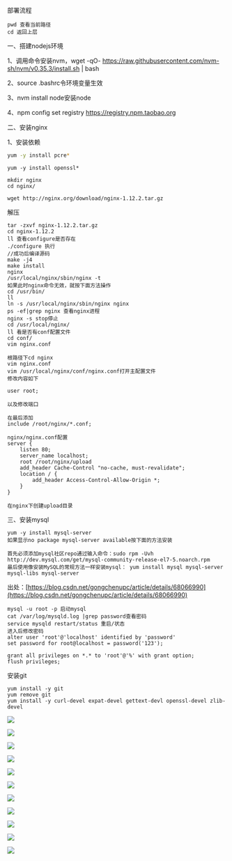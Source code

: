 部署流程

```
pwd 查看当前路径
cd 返回上层
```

一、搭建nodejs环境

1、调用命令安装nvm，wget -qO- https://raw.githubusercontent.com/nvm-sh/nvm/v0.35.3/install.sh | bash

2、source .bashrc令环境变量生效

3、nvm install node安装node

4、npm config set registry https://registry.npm.taobao.org

二、安装nginx

1、安装依赖

```bash
yum -y install pcre*
```

    yum -y install openssl*
    
    mkdir nginx
    cd nginx/

```
wget http://nginx.org/download/nginx-1.12.2.tar.gz
```

解压

```
tar -zxvf nginx-1.12.2.tar.gz
cd nginx-1.12.2
ll 查看configure是否存在
./configure 执行
//成功后编译源码
make -j4
make install
nginx
/usr/local/nginx/sbin/nginx -t
如果此时nginx命令无效，就按下面方法操作
cd /usr/bin/
ll
ln -s /usr/local/nginx/sbin/nginx nginx
ps -ef|grep nginx 查看nginx进程
nginx -s stop停止
cd /usr/local/nginx/
ll 看是否有conf配置文件
cd conf/
vim nginx.conf

根路径下cd nginx
vim nginx.conf
vim /usr/local/nginx/conf/nginx.conf打开主配置文件
修改内容如下
```

```
user root;

以及修改端口

在最后添加
include /root/nginx/*.conf;
```

```
nginx/nginx.conf配置
server {
    listen 80;
    server_name localhost;
    root /root/nginx/upload
    add_header Cache-Control "no-cache, must-revalidate";
    location / {
        add_header Access-Control-Allow-Origin *;
    }
}
```

```
在nginx下创建upload目录
```

三、安装mysql

```
yum -y install mysql-server
如果显示no package mysql-server available按下面的方法安装

首先必须添加mysql社区repo通过输入命令：sudo rpm -Uvh http://dev.mysql.com/get/mysql-community-release-el7-5.noarch.rpm
最后使用像安装MySQL的常规方法一样安装mysql： yum install mysql mysql-server mysql-libs mysql-server
```

出处：[https://blog.csdn.net/gongchenupc/article/details/68066990](https://blog.csdn.net/gongchenupc/article/details/68066990)

```
mysql -u root -p 启动mysql
cat /var/log/mysqld.log |grep password查看密码
service mysqld restart/status 重启/状态
进入后修改密码
alter user 'root'@'localhost' identified by 'password'
set password for root@localhost = password('123');

grant all privileges on *.* to 'root'@'%' with grant option;
flush privileges;
```

安装git

```
yum install -y git
yum remove git
yum install -y curl-devel expat-devel gettext-devl openssl-devel zlib-devel
```

![](C:\Users\1f606\AppData\Roaming\marktext\images\2020-06-24-10-48-28-image.png)

![](C:\Users\1f606\AppData\Roaming\marktext\images\2020-06-24-10-48-51-image.png)

![](C:\Users\1f606\AppData\Roaming\marktext\images\2020-06-24-10-49-12-image.png)

![](C:\Users\1f606\AppData\Roaming\marktext\images\2020-06-24-10-52-19-image.png)

![](C:\Users\1f606\AppData\Roaming\marktext\images\2020-06-24-10-51-57-image.png)

![](C:\Users\1f606\AppData\Roaming\marktext\images\2020-06-24-10-51-04-image.png)

![](C:\Users\1f606\AppData\Roaming\marktext\images\2020-06-24-10-51-30-image.png)

![](C:\Users\1f606\AppData\Roaming\marktext\images\2020-06-24-10-53-27-image.png)

![](C:\Users\1f606\AppData\Roaming\marktext\images\2020-06-24-10-53-40-image.png)

![](C:\Users\1f606\AppData\Roaming\marktext\images\2020-06-24-10-32-46-image.png)

![](C:\Users\1f606\AppData\Roaming\marktext\images\2020-06-24-10-33-42-image.png)
